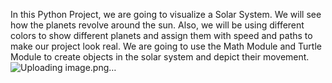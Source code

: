 
In this Python Project, we are going to visualize a Solar System. We will see how the planets revolve around the sun. Also, we will be using different colors to show different planets and assign them with speed and paths to make our project look real. We are going to use the Math Module and Turtle Module to create objects in the solar system and depict their movement.
![Uploading image.png…]()
